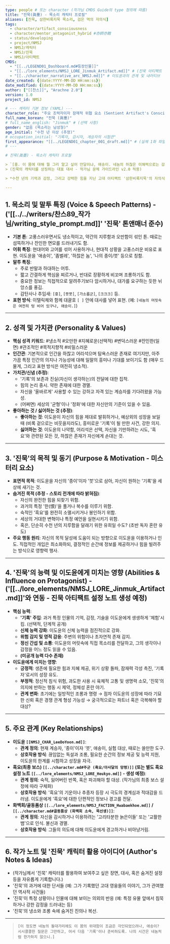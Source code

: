 ```yaml
---
type: people # 또는 character (작가님 CMDS Guide의 type 정의에 따름)
title: "진묵(眞墨) - 목소리 캐릭터 프로필"
aliases: [진묵, 삼한비록지묵 목소리, 검은 먹의 자의식]
tags:
  - character/artifact_consciousness
  - character/mentor_antagonist_hybrid #亦師亦敵
  - status/developing
  - project/NMSJ
  - NMSJ/캐릭터
  - NMSJ/진묵
  - NMSJ/아티팩트
CMDS:
  - "[[../LEGEND01_Dashboard.md#등장인물]]"
  - "[[../lore_elements/NMSJ_LORE_Jinmuk_Artifact.md]]" # (진묵 아티팩트 설정 노트 - 생성 예정)
  - "[[../character_narrative_arc_NMSJ.md]]" # 이도윤과의 관계 및 내러티브
date_created: {{date:YYYY-MM-DD HH:mm:ss}}
date_modified: {{date:YYYY-MM-DD HH:mm:ss}}
author: ["[[찬스]]", "Arachne 2.0"]
version: 1.0
project_id: NMSJ

# --- 캐릭터 기본 정보 (YAML) ---
character_role: "주요 조력자이자 잠재적 위협 요소 (Sentient Artifact's Consciousness)"
full_name_korean: "진묵 (眞墨)"
# full_name_english: "Jinmuk" # (선택 사항)
gender: "없음 (목소리는 남성형)"
age_initial: "수천 년 이상 (추정)"
# occupation_initial: "기록자, 감시자, 계승자의 시험관"
first_appearance: "[[../LEGEND01_chapter_001_draft.md]]" # (실제 1화 파일명으로 수정 필요)
# ---

# 진묵(眞墨) - 목소리 캐릭터 프로필

> `[흥. 이 몸에 대해 뭘 그리 알고 싶어 안달이냐, 애송이. 네놈의 하찮은 이해력으로는 감히 가늠조차 할 수 없는 존재거늘.]`
> (진묵의 캐릭터를 상징하는 대표 대사 - 작가님 문체 가이드라인 v2.0 적용)

> *수천 년의 기억과 감정, 그리고 강력한 힘을 지닌 고대 아티팩트 '삼한비록지묵'의 자의식. 냉소적이고 오만하며 인간을 하찮게 여기는 듯하지만, 계승자 이도윤에게 때로는 생존에 필요한 정보나 능력을 제공하며 기묘한 공생 관계를 이어간다. 그의 진정한 목적과 과거는 아직 미스터리에 싸여 있다.*

---
```


## 1. 목소리 및 말투 특징 (Voice & Speech Patterns) - ('[[../../writers/찬스89_작가님/writing_style_prompt.md]]' '진묵' 톤앤매너 준수)

- **기본 톤**: 고풍스러우면서도 냉소적이고, 약간의 지루함과 오만함이 섞인 톤. 때로는 섬뜩하거나 잔인한 면모를 드러내기도 함.
- **어휘 특징**: 현대어와 고어를 섞어 사용하거나, 현대적 상황을 고풍스러운 비유로 표현. 이도윤을 '애송이', '좀벌레', '하찮은 놈', '나의 종이/붓' 등으로 칭함.
- **말투 특징**:
    - 주로 반말과 하대하는 어투.
    - 짧고 간결하게 핵심을 찌르거나, 반대로 장황하게 비꼬며 조롱하기도 함.
    - 중요한 정보는 직접적으로 알려주기보다 암시하거나, 대가를 요구하는 듯한 뉘앙스를 풍김.
    - 감탄사나 추임새: `[흥]`, `[쯧쯧]`, `[가소롭군]`, `[크크크]` 등.
- **표현 방식**: 이탤릭체와 함께 대괄호 `[ ]` 안에 대사를 넣어 표현. (예: `[네놈의 머릿속은 여전히 텅 비어 있구나, 애송이.]`)

---

## 2. 성격 및 가치관 (Personality & Values)

- **핵심 성격 키워드**: #냉소적 #오만한 #지혜로운(선택적) #변덕스러운 #잔인한(일면) #관조적인 #목적지향적 #비밀스러운
- **인간관**: 기본적으로 인간을 하찮고 어리석으며 탐욕스러운 존재로 여기지만, 아주 가끔 특정 인간의 의지나 가능성에 대해 일말의 흥미나 기대를 보이기도 함 (매우 드물게, 그리고 표현 방식은 여전히 냉소적).
- **가치관/신념 (추정)**:
    * '기록'의 보존과 진실(자신이 생각하는)의 전달에 대한 집착.
    * 힘의 논리 중시. 약한 존재에 대한 경멸.
    * 자신을 '올바르게' 사용할 수 있는 강하고 자격 있는 계승자를 기다려왔을 가능성.
    * (어쩌면) 세상의 '균형'이나 '정화'에 대한 자신만의 기준이 있을 수 있음.
- **좋아하는 것 / 싫어하는 것 (추정)**:
    * **좋아하는 것**: 이도윤이 자신의 힘을 제대로 발휘하거나, 예상외의 성장을 보일 때 (비록 겉으로는 비웃을지라도), 흥미로운 '기록'이 될 만한 사건, 강한 의지.
    * **싫어하는 것**: 이도윤의 나약함, 어리석은 선택, 자신을 기만하려는 시도, '흑요'와 관련된 모든 것, 하찮은 존재가 자신에게 손대는 것.

---

## 3. '진묵'의 목적 및 동기 (Purpose & Motivation - 미스터리 요소)

- **표면적 목적**: 이도윤을 자신의 '종이'이자 '붓'으로 삼아, 자신이 원하는 '기록'을 세상에 새기는 것.
- **숨겨진 목적 (추정 - 스토리 전개에 따라 밝혀짐)**:
    * 자신의 완전한 힘을 되찾기 위함.
    * 과거의 특정 '한(恨)'을 풀거나 복수를 이루기 위함.
    * 숙적인 '흑요'를 완전히 소멸시키거나 봉인하기 위함.
    * 세상의 거대한 변혁이나 특정 예언을 실현시키기 위함.
    * 혹은, 단순히 수천 년의 지루함을 달래기 위한 유희일 수도? (초반 독자 혼란 유도)
- **주요 행동 원리**: 자신의 목적 달성에 도움이 되는 방향으로 이도윤을 이용하거나 인도. 직접적인 개입은 최소화하되, 결정적인 순간에 정보를 제공하거나 힘을 빌려주는 방식으로 영향력 행사.

---

## 4. '진묵'의 능력 및 이도윤에게 미치는 영향 (Abilities & Influence on Protagonist) - ('[[../lore_elements/NMSJ_LORE_Jinmuk_Artifact.md]]'와 연동 - 진묵 아티팩트 설정 노트 생성 예정)

- **핵심 능력**:
    * **'기록' 주입**: 과거 특정 인물의 기억, 감정, 기술을 이도윤에게 생생하게 '체험'시킴. (선택적, 단계적 공개)
    * **신체 능력 강화**: 이도윤의 신체 능력을 점진적으로 강화.
    * **위험 감지 및 영적 감응**: 주변의 위험이나 초자연적 존재 감지.
    * **정신 간섭 및 소통**: 이도윤의 머릿속에 직접 목소리를 전달하고, 그의 생각이나 감정을 어느 정도 읽을 수 있음.
    * **(미공개 능력 다수 존재)**
- **이도윤에게 미치는 영향**:
    * **긍정적**: 생존에 필요한 힘과 지혜 제공, 위기 상황 돌파, 잠재력 각성 촉진, '기록자'로서의 성장 유도.
    * **부정적**: 정신적 침식 위험, 과도한 사용 시 육체적 고통 및 생명력 소모, '진묵'의 의지에 반하는 행동 시 제약, 정체성 혼란 야기.
    * **관계 변화**: 초기에는 일방적인 조롱과 명령 → 점차 이도윤의 성장에 따라 기묘한 신뢰 혹은 경쟁 관계 형성 가능성 → 궁극적으로는 파트너 혹은 극복해야 할 대상?

---

## 5. 주요 관계 (Key Relationships)

- **이도윤 `[[NMSJ_CHAR_LeeDoYoon.md]]`**:
    * **관계 정의**: 현재 계승자, '종이'이자 '붓', 애송이, 실험 대상, 때로는 쓸만한 도구.
    * **상호작용 방식**: 끊임없는 독설과 조롱, 필요한 순간의 정보 제공 및 능력 지원, 이도윤의 한계를 시험하고 성장을 자극.
- **흑요(최종 보스) `[[../character.md#주군 (흑요/아사달의 망령)]]` (또는 별도 흑요 설정 노트 `[[../lore_elements/NMSJ_LORE_Heukyo.md]]` - 생성 예정)**:
    * **관계 정의**: 숙적, 잃어버린 반쪽, 혹은 파괴해야 할 대상. (작가님의 최종 보스 설정에 따라 구체화)
    * **상호작용 방식**: '흑요'의 기운이나 추종자 등장 시 극도의 경계심과 적대감을 드러냄. 이도윤에게 '흑요'에 대한 단편적인 정보나 경고를 전달.
- **화백회/골동품상 `[[../lore_elements/NMSJ_FACTION_Hwabaekhoe.md]]` / `[[../character.md#골동품상 (화백회 소속, 묵선생)]]`**:
    * **관계 정의**: 자신을 감시하거나 이용하려는 '고리타분한 늙은이들' 또는 '교활한 뱀'으로 인식. 불신과 경멸.
    * **상호작용 방식**: 그들의 의도에 대해 이도윤에게 경고하거나 비아냥거림.

---

## 6. 작가 노트 및 '진묵' 캐릭터 활용 아이디어 (Author's Notes & Ideas)

- (작가님께서 '진묵' 캐릭터를 활용하여 보여주고 싶은 장면, 대사, 혹은 숨겨진 설정 등을 자유롭게 기록합니다.)
- '진묵'의 과거에 대한 단서들 (예: 그가 기록했던 고대 영웅들의 이야기, 그가 관여했던 역사적 사건들)
- '진묵'이 특정 상황이나 인물에 대해 보이는 의외의 반응 (예: 특정 유물 앞에서 침묵하거나 강한 감정을 드러내는 등)
- '진묵'의 냉소와 조롱 속에 숨겨진 진의나 복선.

---
> `[이 정도면 네놈의 돌대가리에도 이 몸의 위대함이 조금은 각인되었으려나, 애송이? 시시콜콜한 질문은 그만하고, 어서 다음 '기록'이나 준비하도록. 나의 시간은 네놈처럼 한가하지 않으니.]`